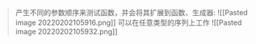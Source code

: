 >产生不同的参数顺序来测试函数，并会将其扩展到函数、生成器:
![[Pasted image 20220202105916.png]]
> 可以在任意类型的序列上工作
![[Pasted image 20220202105932.png]]